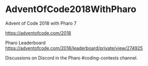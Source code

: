 # AdventOfCode2018WithPharo
Advent of Code 2018 with Pharo 7

https://adventofcode.com/2018

Pharo Leaderboard
https://adventofcode.com/2018/leaderboard/private/view/274925

Discussions on Discord in the Pharo #coding-contests channel.

